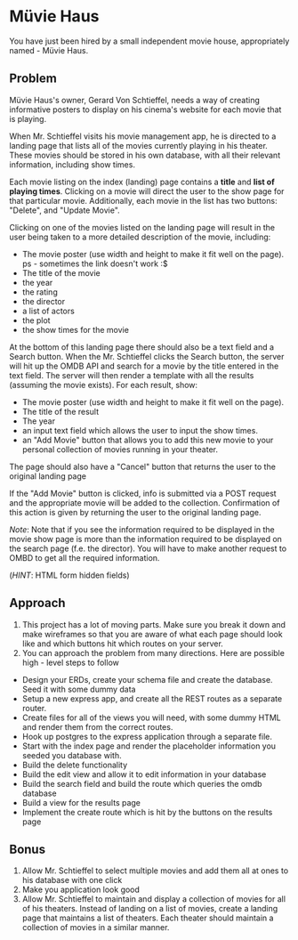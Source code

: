 # Müvie Haus

You have just been hired by a small independent movie house, appropriately named - Müvie Haus. 

## Problem

Müvie Haus's owner, Gerard Von Schtieffel, needs a way of creating informative posters to display on his cinema's website for each movie that is playing.

When Mr. Schtieffel visits his movie management app, he is directed to
a landing page that lists all of the movies currently playing in his
theater. These movies should be stored in his own database, with all
their relevant information, including show times.

Each movie listing on the index (landing) page contains a **title**
and **list of playing times**. Clicking on a movie will direct the
user to the show page for that particular movie. Additionally, each
movie in the list has two buttons: "Delete", and "Update Movie".

Clicking on one of the movies listed on the landing page will result
in the user being taken to a more detailed description of the movie,
including:

 - The movie poster (use width and height to make it fit well on the
 page). ps - sometimes the link doesn't work :$
 - The title of the movie
 - the year
 - the rating
 - the director
 - a list of actors
 - the plot
 - the show times for the movie

At the bottom of this landing page there should also be a text field and a Search button. When the Mr. Schtieffel clicks the Search button, the server will hit up the OMDB API and search for a movie by the title entered in the text field.  The server will then render a template with all the results (assuming the movie exists).  For each result, show:

 - The movie poster (use width and height to make it fit well on the page).
 - The title of the result
 - The year
 - an input text field which allows the user to input the show times.
 - an "Add Movie" button that allows you to add this new movie to your
   personal collection of movies running in your theater. 

The page should also have a "Cancel" button that returns the user to the original landing page

If the "Add Movie" button is clicked, info is submitted via a POST request and the appropriate movie will be added to the collection. Confirmation of this action is given by returning the user to the original landing page.

*Note*: Note that if you see the information required to be displayed in
 the movie show page is more than the information required to be
 displayed on the search page (f.e. the director). You will have to
 make another request to OMBD to get all the required information.

(*HINT*: HTML form hidden fields)


## Approach

1. This project has a lot of moving parts. Make sure you break it down and
make wireframes so that you are aware of what each page should look
like and which buttons hit which routes on your server.
2. You can approach the problem from many directions. Here are
possible high - level steps to follow
  - Design your ERDs, create your schema file and create the database. Seed it with some dummy
  data
  - Setup a new express app, and create all the REST routes as a
  separate router.
  - Create files for all of the views you will need, with some dummy
  HTML and render them from the correct routes.
  - Hook up postgres to the express application through a separate
  file.
  - Start with the index page and render the placeholder information
  you seeded you database with.
  - Build the delete functionality
  - Build the edit view and allow it to edit information in your
  database
  - Build the search field and build the route which queries the omdb
  database
  - Build a view for the results page
  - Implement the create route which is hit by the buttons on the
  results page

## Bonus

1. Allow Mr. Schtieffel to select multiple movies and add them all at
ones to his database with one click
2. Make you application look good
3. Allow Mr. Schtieffel to maintain and display a collection of movies for all of his theaters. Instead of landing on a list of movies, create a landing page that maintains a list of theaters. Each theater should maintain a collection of movies in a similar manner. 

